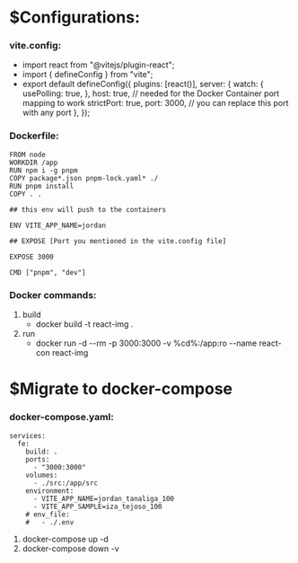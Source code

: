 # $Configurations:

### vite.config:

- import react from "@vitejs/plugin-react";
- import { defineConfig } from "vite";
- export default defineConfig({
  plugins: [react()],
  server: {
  watch: {
  usePolling: true,
  },
  host: true, // needed for the Docker Container port mapping to work
  strictPort: true,
  port: 3000, // you can replace this port with any port
  },
  });

### Dockerfile:

    FROM node
    WORKDIR /app
    RUN npm i -g pnpm
    COPY package*.json pnpm-lock.yaml* ./
    RUN pnpm install
    COPY . .

    ## this env will push to the containers

    ENV VITE_APP_NAME=jordan

    ## EXPOSE [Port you mentioned in the vite.config file]

    EXPOSE 3000

    CMD ["pnpm", "dev"]

### Docker commands:

1. build
   - docker build -t react-img .
2. run
   - docker run -d --rm -p 3000:3000 -v %cd%:/app:ro --name react-con react-img

# $Migrate to docker-compose

### docker-compose.yaml:

    services:
      fe:
        build: .
        ports:
          - "3000:3000"
        volumes:
          - ./src:/app/src
        environment:
          - VITE_APP_NAME=jordan_tanaliga_100
          - VITE_APP_SAMPLE=iza_tejoso_100
        # env_file:
        #   - ./.env

1. docker-compose up -d
2. docker-compose down -v
